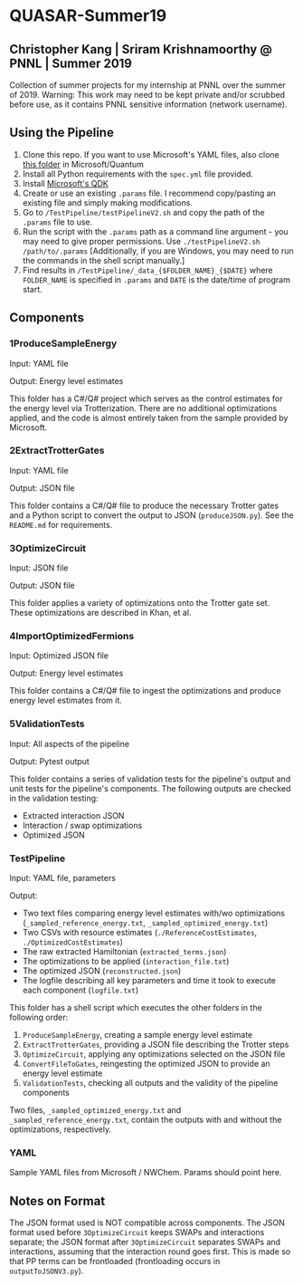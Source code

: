 # QUASAR-Summer19

## Christopher Kang | Sriram Krishnamoorthy @ PNNL | Summer 2019

Collection of summer projects for my internship at PNNL over the summer of 2019.
Warning: This work may need to be kept private and/or scrubbed before use, as it contains PNNL sensitive information (network username).

## Using the Pipeline

1. Clone this repo. If you want to use Microsoft's YAML files, also clone [this folder](https://github.com/microsoft/Quantum/tree/master/Chemistry/IntegralData/YAML) in Microsoft/Quantum
2. Install all Python requirements with the `spec.yml` file provided.
3. Install [Microsoft's QDK](https://docs.microsoft.com/en-us/quantum/install-guide/csharp?view=qsharp-preview)
4. Create or use an existing `.params` file. I recommend copy/pasting an existing file and simply making modifications.
5. Go to `/TestPipeline/testPipelineV2.sh` and copy the path of the `.params` file to use.
6. Run the script with the `.params` path as a command line argument - you may need to give proper permissions. Use `./testPipelineV2.sh /path/to/.params` [Additionally, if you are Windows, you may need to run the commands in the shell script manually.] 
7. Find results in `/TestPipeline/_data_{$FOLDER_NAME}_{$DATE}` where `FOLDER_NAME` is specified in `.params` and `DATE` is the date/time of program start.

## Components

### 1ProduceSampleEnergy

Input: YAML file

Output: Energy level estimates

This folder has a C#/Q# project which serves as the control estimates for the energy level via Trotterization. There are no additional optimizations applied, and the code is almost entirely taken from the sample provided by Microsoft.

### 2ExtractTrotterGates

Input: YAML file

Output: JSON file

This folder contains a C#/Q# file to produce the necessary Trotter gates and a Python script to convert the output to JSON (`produceJSON.py`). See the `README.md` for requirements.

### 3OptimizeCircuit

Input: JSON file

Output: JSON file

This folder applies a variety of optimizations onto the Trotter gate set. These optimizations are described in Khan, et al.

### 4ImportOptimizedFermions

Input: Optimized JSON file

Output: Energy level estimates

This folder contains a C#/Q# file to ingest the optimizations and produce energy level estimates from it.

### 5ValidationTests

Input: All aspects of the pipeline

Output: Pytest output

This folder contains a series of validation tests for the pipeline's output and unit tests for the pipeline's components. The following outputs are checked in the validation testing:

- Extracted interaction JSON
- Interaction / swap optimizations
- Optimized JSON

### TestPipeline

Input: YAML file, parameters

Output:

- Two text files comparing energy level estimates with/wo optimizations (`_sampled_reference_energy.txt`, `_sampled_optimized_energy.txt`)
- Two CSVs with resource estimates (`./ReferenceCostEstimates`, `./OptimizedCostEstimates`)
- The raw extracted Hamiltonian (`extracted_terms.json`)
- The optimizations to be applied (`interaction_file.txt`)
- The optimized JSON (`reconstructed.json`)
- The logfile describing all key parameters and time it took to execute each component (`logfile.txt`)

This folder has a shell script which executes the other folders in the following order:

1. `ProduceSampleEnergy`, creating a sample energy level estimate
2. `ExtractTrotterGates`, providing a JSON file describing the Trotter steps
3. `OptimizeCircuit`, applying any optimizations selected on the JSON file
4. `ConvertFileToGates`, reingesting the optimized JSON to provide an energy level estimate
5. `ValidationTests`, checking all outputs and the validity of the pipeline components

Two files, `_sampled_optimized_energy.txt` and `_sampled_reference_energy.txt`, contain the outputs with and without the optimizations, respectively.

### YAML

Sample YAML files from Microsoft / NWChem. Params should point here.

## Notes on Format

The JSON format used is NOT compatible across components. The JSON format used before `3OptimizeCircuit` keeps SWAPs and interactions separate; the JSON format after `3OptimizeCircuit` separates SWAPs and interactions, assuming that the interaction round goes first. This is made so that PP terms can be frontloaded (frontloading occurs in `outputToJSONV3.py`).
